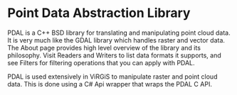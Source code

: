 # Point Data Abstraction Library

PDAL is a C++ BSD library for translating and manipulating point cloud data. It is very much like the GDAL library which handles raster and vector data. The About page provides high level overview of the library and its philosophy. Visit Readers and Writers to list data formats it supports, and see Filters for filtering operations that you can apply with PDAL.

PDAL is used extensively in ViRGiS to manipulate raster and point cloud data. This is done using a C# Api wrapper that wraps the PDAL C API.